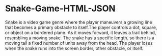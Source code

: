 # Snake-Game-HTML-JSON
Snake is a video game genre where the player maneuvers a growing line that becomes a primary obstacle to itself.The player controls a dot, square, or object on a bordered plane. As it moves forward, it leaves a trail behind, resembling a moving snake. The snake has a specific length, so there is a moving tail a fixed number of units away from the head. The player loses when the snake runs into the screen border, other obstacle, or itself.
